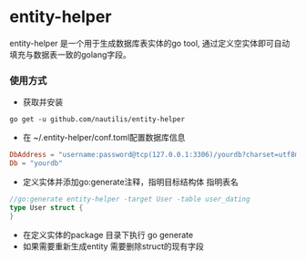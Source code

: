 # entity-helper #
entity-helper 是一个用于生成数据库表实体的go tool, 通过定义空实体即可自动填充与数据表一致的golang字段。
### 使用方式
- 获取并安装
```shell
go get -u github.com/nautilis/entity-helper 
```
- 在 ~/.entity-helper/conf.toml配置数据库信息
```toml
DbAddress = "username:password@tcp(127.0.0.1:3306)/yourdb?charset=utf8mb4"
Db = "yourdb"
```

- 定义实体并添加go:generate注释，指明目标结构体 指明表名
```go
//go:generate entity-helper -target User -table user_dating
type User struct {
}
```
- 在定义实体的package 目录下执行 go generate
- 如果需要重新生成entity 需要删除struct的现有字段
